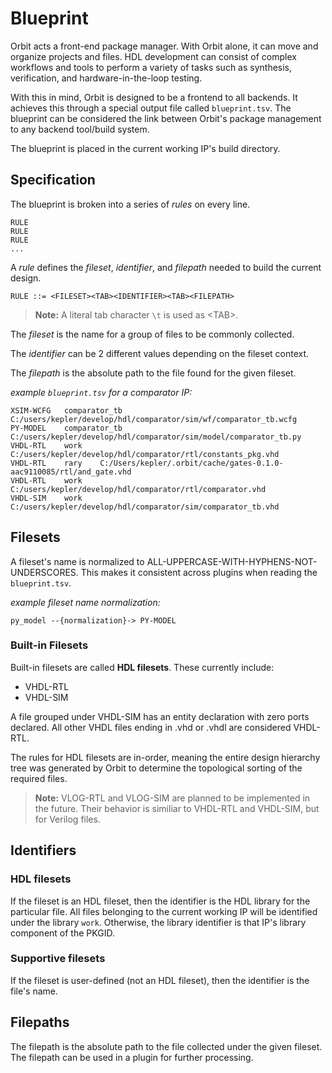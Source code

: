 # Blueprint

Orbit acts a front-end package manager. With Orbit alone, it can move and organize projects and files. HDL development can consist of complex workflows and tools to perform a variety of tasks such as synthesis, verification, and hardware-in-the-loop testing. 

With this in mind, Orbit is designed to be a frontend to all backends. It achieves this through a special output file called `blueprint.tsv`. The blueprint can be considered the link between Orbit's package management to any backend tool/build system.

The blueprint is placed in the current working IP's build directory.

## Specification

The blueprint is broken into a series of _rules_ on every line.
```
RULE
RULE
RULE
...
```

A _rule_ defines the _fileset_, _identifier_, and _filepath_ needed to build the current design.
```
RULE ::= <FILESET><TAB><IDENTIFIER><TAB><FILEPATH>
```

> __Note:__ A literal tab character `\t` is used as \<TAB>.

The _fileset_ is the name for a group of files to be commonly collected.

The _identifier_ can be 2 different values depending on the fileset context.

The _filepath_ is the absolute path to the file found for the given fileset.

_example `blueprint.tsv` for a comparator IP:_
``` 
XSIM-WCFG	comparator_tb	C:/users/kepler/develop/hdl/comparator/sim/wf/comparator_tb.wcfg
PY-MODEL	comparator_tb	C:/users/kepler/develop/hdl/comparator/sim/model/comparator_tb.py
VHDL-RTL	work	C:/users/kepler/develop/hdl/comparator/rtl/constants_pkg.vhd
VHDL-RTL	rary	C:/Users/kepler/.orbit/cache/gates-0.1.0-aac9110085/rtl/and_gate.vhd
VHDL-RTL	work	C:/users/kepler/develop/hdl/comparator/rtl/comparator.vhd
VHDL-SIM	work	C:/users/kepler/develop/hdl/comparator/sim/comparator_tb.vhd
```

## Filesets

A fileset's name is normalized to ALL-UPPERCASE-WITH-HYPHENS-NOT-UNDERSCORES. This makes it consistent across plugins when reading the `blueprint.tsv`.

_example fileset name normalization:_
```
py_model --{normalization}-> PY-MODEL
```

### Built-in Filesets

Built-in filesets are called __HDL filesets__. These currently include: 
- VHDL-RTL
- VHDL-SIM

A file grouped under VHDL-SIM has an entity declaration with zero ports declared. All other VHDL files ending in .vhd or .vhdl are considered VHDL-RTL.

The rules for HDL filesets are in-order, meaning the entire design hierarchy tree was generated by Orbit to determine the topological sorting of the required files.

> __Note:__ VLOG-RTL and VLOG-SIM are planned to be implemented in the future. Their behavior is similiar to VHDL-RTL and VHDL-SIM, but for Verilog files.


## Identifiers

### HDL filesets

If the fileset is an HDL fileset, then the identifier is the HDL library for the particular file. All files belonging to the current working IP will be identified under
the library `work`. Otherwise, the library identifier is that IP's library component of the PKGID.

### Supportive filesets

If the fileset is user-defined (not an HDL fileset), then the identifier is the
file's name.

## Filepaths

The filepath is the absolute path to the file collected under the given fileset. The filepath can be used in a plugin for further processing.